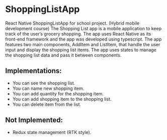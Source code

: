 # ShoppingListApp
React Native ShoppingListApp for school project. (Hybrid mobile development course)
The Shopping List app is a mobile application to keep track of the user’s grocery shopping.
The app uses React Native as its front-end framework and the app was developed using typescript. 
The app features two main components, AddItem and ListItem, that handle the user input and display the shopping list items. The app uses states to manage the shopping list data and pass it between components.

## Implementations: 
-	You can see the shopping list.
-	You can name new shopping item.
-	You can add quantity for the shopping item.
-	You can add shopping item to the shopping list.
-	You can delete item from the list.

## Not Implemented:
-	Redux state management (RTK style).
